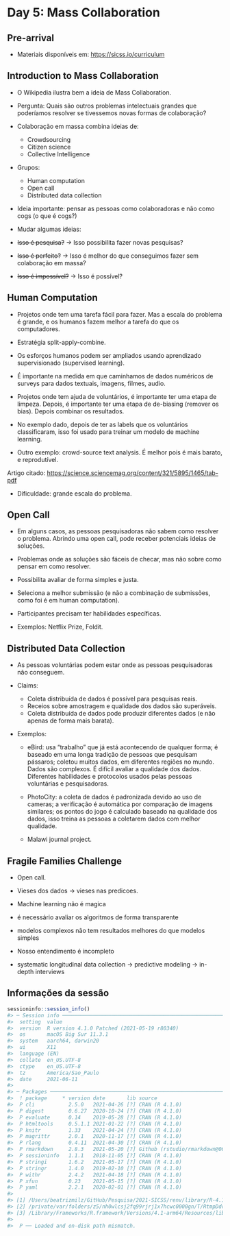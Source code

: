 
<!-- README.md is generated from README.Rmd. Please edit that file -->

# Day 5: Mass Collaboration

## Pre-arrival

-   Materiais disponíveis em: <https://sicss.io/curriculum>

## Introduction to Mass Collaboration

-   O Wikipedia ilustra bem a ideia de Mass Collaboration.

-   Pergunta: Quais são outros problemas intelectuais grandes que
    poderíamos resolver se tivessemos novas formas de colaboração?

-   Colaboração em massa combina ideias de:

    -   Crowdsourcing
    -   Citizen science
    -   Collective Intelligence

-   Grupos:

    -   Human computation
    -   Open call
    -   Distributed data collection

-   Ideia importante: pensar as pessoas como colaboradoras e não como
    cogs (o que é cogs?)

-   Mudar algumas ideias:

-   ~~Isso é pesquisa?~~ -&gt; Isso possibilita fazer novas pesquisas?

-   ~~Isso é perfeito?~~ -&gt; Isso é melhor do que conseguimos fazer
    sem colaboração em massa?

-   ~~Isso é impossível?~~ -&gt; Isso é possível?

## Human Computation

-   Projetos onde tem uma tarefa fácil para fazer. Mas a escala do
    problema é grande, e os humanos fazem melhor a tarefa do que os
    computadores.

-   Estratégia split-apply-combine.

-   Os esforços humanos podem ser ampliados usando aprendizado
    supervisionado (supervised learning).

-   É importante na medida em que caminhamos de dados numéricos de
    surveys para dados textuais, imagens, filmes, audio.

-   Projetos onde tem ajuda de voluntários, é importante ter uma etapa
    de limpeza. Depois, é importante ter uma etapa de de-biasing
    (remover os bias). Depois combinar os resultados.

-   No exemplo dado, depois de ter as labels que os voluntários
    classificaram, isso foi usado para treinar um modelo de machine
    learning.

-   Outro exemplo: crowd-source text analysis. É melhor pois é mais
    barato, e reprodutível.

Artigo citado:
<https://science.sciencemag.org/content/321/5895/1465/tab-pdf>

-   Dificuldade: grande escala do problema.

## Open Call

-   Em alguns casos, as pessoas pesquisadoras não sabem como resolver o
    problema. Abrindo uma open call, pode receber potenciais ideias de
    soluções.

-   Problemas onde as soluções são fáceis de checar, mas não sobre como
    pensar em como resolver.

-   Possibilita avaliar de forma simples e justa.

-   Seleciona a melhor submissão (e não a combinação de submissões, como
    foi é em human computation).

-   Participantes precisam ter habilidades específicas.

-   Exemplos: Netflix Prize, Foldit.

## Distributed Data Collection

-   As pessoas voluntárias podem estar onde as pessoas pesquisadoras não
    conseguem.

-   Claims:

    -   Coleta distribuída de dados é possível para pesquisas reais.
    -   Receios sobre amostragem e qualidade dos dados são superáveis.
    -   Coleta distribuída de dados pode produzir diferentes dados (e
        não apenas de forma mais barata).

-   Exemplos:

    -   eBird: usa “trabalho” que já está acontecendo de qualquer forma;
        é baseado em uma longa tradição de pessoas que pesquisam
        pássaros; coletou muitos dados, em diferentes regiões no mundo.
        Dados são complexos. É difícil avaliar a qualidade dos dados.
        Diferentes habilidades e protocolos usados pelas pessoas
        voluntárias e pesquisadoras.

    -   PhotoCity: a coleta de dados é padronizada devido ao uso de
        cameras; a verificação é automática por comparação de imagens
        similares; os pontos do jogo é calculado baseado na qualidade
        dos dados, isso treina as pessoas a coletarem dados com melhor
        qualidade.

    -   Malawi journal project.

## Fragile Families Challenge

-   Open call.

-   Vieses dos dados -&gt; vieses nas predicoes.

-   Machine learning não é magica

-   é necessário avaliar os algoritmos de forma transparente

-   modelos complexos não tem resultados melhores do que modelos simples

-   Nosso entendimento é incompleto

-   systematic longitudinal data collection -&gt; predictive modeling
    -&gt; in-depth interviews

## Informações da sessão

``` r
sessioninfo::session_info()
#> ─ Session info ───────────────────────────────────────────────────────────────
#>  setting  value                                      
#>  version  R version 4.1.0 Patched (2021-05-19 r80340)
#>  os       macOS Big Sur 11.3.1                       
#>  system   aarch64, darwin20                          
#>  ui       X11                                        
#>  language (EN)                                       
#>  collate  en_US.UTF-8                                
#>  ctype    en_US.UTF-8                                
#>  tz       America/Sao_Paulo                          
#>  date     2021-06-11                                 
#> 
#> ─ Packages ───────────────────────────────────────────────────────────────────
#>  ! package     * version date       lib source                            
#>  P cli           2.5.0   2021-04-26 [?] CRAN (R 4.1.0)                    
#>  P digest        0.6.27  2020-10-24 [?] CRAN (R 4.1.0)                    
#>  P evaluate      0.14    2019-05-28 [?] CRAN (R 4.1.0)                    
#>  P htmltools     0.5.1.1 2021-01-22 [?] CRAN (R 4.1.0)                    
#>  P knitr         1.33    2021-04-24 [?] CRAN (R 4.1.0)                    
#>  P magrittr      2.0.1   2020-11-17 [?] CRAN (R 4.1.0)                    
#>  P rlang         0.4.11  2021-04-30 [?] CRAN (R 4.1.0)                    
#>  P rmarkdown     2.8.3   2021-05-20 [?] Github (rstudio/rmarkdown@067a920)
#>  P sessioninfo   1.1.1   2018-11-05 [?] CRAN (R 4.1.0)                    
#>  P stringi       1.6.2   2021-05-17 [?] CRAN (R 4.1.0)                    
#>  P stringr       1.4.0   2019-02-10 [?] CRAN (R 4.1.0)                    
#>  P withr         2.4.2   2021-04-18 [?] CRAN (R 4.1.0)                    
#>  P xfun          0.23    2021-05-15 [?] CRAN (R 4.1.0)                    
#>  P yaml          2.2.1   2020-02-01 [?] CRAN (R 4.1.0)                    
#> 
#> [1] /Users/beatrizmilz/GitHub/Pesquisa/2021-SICSS/renv/library/R-4.1/aarch64-apple-darwin20
#> [2] /private/var/folders/z5/nh0wlcsj2fq99rjrj1x7hcwc0000gn/T/RtmpDdrMdP/renv-system-library
#> [3] /Library/Frameworks/R.framework/Versions/4.1-arm64/Resources/library
#> 
#>  P ── Loaded and on-disk path mismatch.
```
